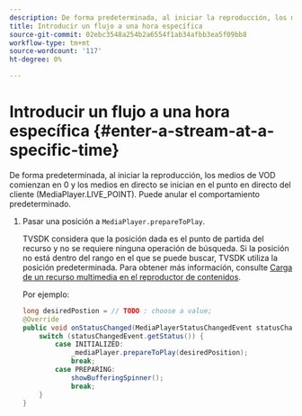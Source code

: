 ```yaml
---
description: De forma predeterminada, al iniciar la reproducción, los medios de VOD comienzan en 0 y los medios en directo se inician en el punto en directo del cliente (MediaPlayer.LIVE_POINT). Puede anular el comportamiento predeterminado.
title: Introducir un flujo a una hora específica
source-git-commit: 02ebc3548a254b2a6554f1ab34afbb3ea5f09bb8
workflow-type: tm+mt
source-wordcount: '117'
ht-degree: 0%

---
```


# Introducir un flujo a una hora específica {#enter-a-stream-at-a-specific-time}

De forma predeterminada, al iniciar la reproducción, los medios de VOD comienzan en 0 y los medios en directo se inician en el punto en directo del cliente (MediaPlayer.LIVE_POINT). Puede anular el comportamiento predeterminado.

1. Pasar una posición a `MediaPlayer.prepareToPlay`.

   TVSDK considera que la posición dada es el punto de partida del recurso y no se requiere ninguna operación de búsqueda. Si la posición no está dentro del rango en el que se puede buscar, TVSDK utiliza la posición predeterminada. Para obtener más información, consulte [Carga de un recurso multimedia en el reproductor de contenidos](../../../tvsdk-2.7-for-android/content-playback-options/mediaplayer-initialize-for-video/t-psdk-android-2.7-media-resource-load.md).

   Por ejemplo:

   ```java
   long desiredPostion = // TODO : choose a value; 
   @Override 
   public void onStatusChanged(MediaPlayerStatusChangedEvent statusChangedEvent) {   
       switch (statusChangedEvent.getStatus()) { 
           case INITIALIZED: 
               _mediaPlayer.prepareToPlay(desiredPosition); 
               break; 
           case PREPARING: 
               showBufferingSpinner(); 
               break; 
       } 
   }
   ```

